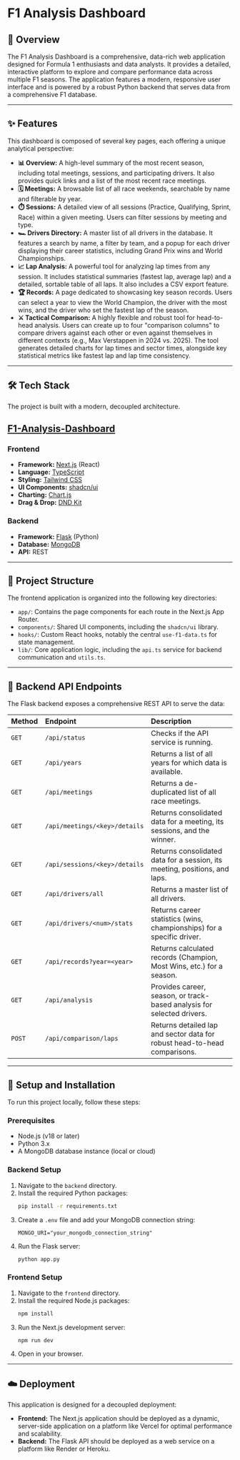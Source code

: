 # F1 Analysis Dashboard

## 🏁 Overview

The F1 Analysis Dashboard is a comprehensive, data-rich web application designed for Formula 1 enthusiasts and data analysts. It provides a detailed, interactive platform to explore and compare performance data across multiple F1 seasons. The application features a modern, responsive user interface and is powered by a robust Python backend that serves data from a comprehensive F1 database.

---

## ✨ Features

This dashboard is composed of several key pages, each offering a unique analytical perspective:

* **📊 Overview:** A high-level summary of the most recent season, including total meetings, sessions, and participating drivers. It also provides quick links and a list of the most recent race meetings.
* **🗓️ Meetings:** A browsable list of all race weekends, searchable by name and filterable by year.
* **⏱️ Sessions:** A detailed view of all sessions (Practice, Qualifying, Sprint, Race) within a given meeting. Users can filter sessions by meeting and type.
* **🏎️ Drivers Directory:** A master list of all drivers in the database. It features a search by name, a filter by team, and a popup for each driver displaying their career statistics, including Grand Prix wins and World Championships.
* **📈 Lap Analysis:** A powerful tool for analyzing lap times from any session. It includes statistical summaries (fastest lap, average lap) and a detailed, sortable table of all laps. It also includes a CSV export feature.
* **🏆 Records:** A page dedicated to showcasing key season records. Users can select a year to view the World Champion, the driver with the most wins, and the driver who set the fastest lap of the season.
* **⚔️ Tactical Comparison:** A highly flexible and robust tool for head-to-head analysis. Users can create up to four "comparison columns" to compare drivers against each other or even against themselves in different contexts (e.g., Max Verstappen in 2024 vs. 2025). The tool generates detailed charts for lap times and sector times, alongside key statistical metrics like fastest lap and lap time consistency.

---

## 🛠️ Tech Stack

The project is built with a modern, decoupled architecture.

## [F1-Analysis-Dashboard](https://f1-analysis-dashboard.vercel.app/)

### **Frontend**

* **Framework:** [Next.js](https://nextjs.org/) (React)
* **Language:** [TypeScript](https://www.typescriptlang.org/)
* **Styling:** [Tailwind CSS](https://tailwindcss.com/)
* **UI Components:** [shadcn/ui](https://ui.shadcn.com/)
* **Charting:** [Chart.js](https://www.chartjs.org/)
* **Drag & Drop:** [DND Kit](https://dndkit.com/)

### **Backend**

* **Framework:** [Flask](https://flask.palletsprojects.com/) (Python)
* **Database:** [MongoDB](https://www.mongodb.com/)
* **API:** REST

---

## 📂 Project Structure

The frontend application is organized into the following key directories:

* `app/`: Contains the page components for each route in the Next.js App Router.
* `components/`: Shared UI components, including the `shadcn/ui` library.
* `hooks/`: Custom React hooks, notably the central `use-f1-data.ts` for state management.
* `lib/`: Core application logic, including the `api.ts` service for backend communication and `utils.ts`.

---

## 🔗 Backend API Endpoints

The Flask backend exposes a comprehensive REST API to serve the data:

| Method | Endpoint                             | Description                                                              |
| :----- | :----------------------------------- | :----------------------------------------------------------------------- |
| `GET`  | `/api/status`                        | Checks if the API service is running.                                    |
| `GET`  | `/api/years`                         | Returns a list of all years for which data is available.                 |
| `GET`  | `/api/meetings`                      | Returns a de-duplicated list of all race meetings.                       |
| `GET`  | `/api/meetings/<key>/details`        | Returns consolidated data for a meeting, its sessions, and the winner.   |
| `GET`  | `/api/sessions/<key>/details`        | Returns consolidated data for a session, its meeting, positions, and laps. |
| `GET`  | `/api/drivers/all`                   | Returns a master list of all drivers.                                    |
| `GET`  | `/api/drivers/<num>/stats`           | Returns career statistics (wins, championships) for a specific driver.   |
| `GET`  | `/api/records?year=<year>`           | Returns calculated records (Champion, Most Wins, etc.) for a season.     |
| `GET`  | `/api/analysis`                      | Provides career, season, or track-based analysis for selected drivers.   |
| `POST` | `/api/comparison/laps`               | Returns detailed lap and sector data for robust head-to-head comparisons.|

---

## 🚀 Setup and Installation

To run this project locally, follow these steps:

### **Prerequisites**

* Node.js (v18 or later)
* Python 3.x
* A MongoDB database instance (local or cloud)

### **Backend Setup**

1.  Navigate to the `backend` directory.
2.  Install the required Python packages:
    ```bash
    pip install -r requirements.txt
    ```
3.  Create a `.env` file and add your MongoDB connection string:
    ```
    MONGO_URI="your_mongodb_connection_string"
    ```
4.  Run the Flask server:
    ```bash
    python app.py
    ```

### **Frontend Setup**

1.  Navigate to the `frontend` directory.
2.  Install the required Node.js packages:
    ```bash
    npm install
    ```
3.  Run the Next.js development server:
    ```bash
    npm run dev
    ```
4.  Open in your browser.

---

## ☁️ Deployment

This application is designed for a decoupled deployment:

* **Frontend:** The Next.js application should be deployed as a dynamic, server-side application on a platform like Vercel for optimal performance and scalability.
* **Backend:** The Flask API should be deployed as a web service on a platform like Render or Heroku.
